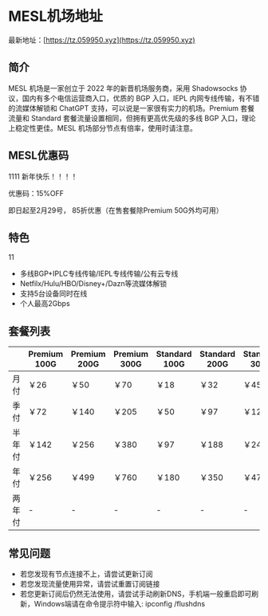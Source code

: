 # MESL机场地址

最新地址：[https://tz.059950.xyz](https://tz.059950.xyz)

## 简介

MESL 机场是一家创立于 2022 年的新晋机场服务商，采用 Shadowsocks 协议，国内有多个电信运营商入口，优质的 BGP 入口，IEPL 内网专线传输，有不错的流媒体解锁和 ChatGPT 支持，可以说是一家很有实力的机场。Premium 套餐流量和 Standard 套餐流量设置相同，但拥有更高优先级的多线 BGP 入口，理论上稳定性更佳。MESL 机场部分节点有倍率，使用时请注意。

## MESL优惠码
1111
新年快乐！！！！

优惠码：15%OFF

即日起至2月29号， 85折优惠（在售套餐除Premium 50G外均可用）

## 特色
11
* 多线BGP+IPLC专线传输/IEPL专线传输/公有云专线
* Netfilx/Hulu/HBO/Disney+/Dazn等流媒体解锁
* 支持5台设备同时在线
* 个人最高2Gbps

## 套餐列表

||Premium 100G|Premium 200G|Premium 300G|Standard 100G|Standard 200G|Standard 300G|META 200G|META 350G|META 650G|
|----|----|----|----|----|----|----|----|----|----|
|月付|￥26|￥50|￥70|￥18|￥32|￥45|￥75|￥125|￥185|
|季付|￥72|￥140|￥205|￥50|￥97|￥128|￥215|￥365|￥520|
|半年付|￥142|￥256|￥380|￥97|￥188|￥240|￥420|￥700|￥999|
|年付|￥256|￥499|￥760|￥180|￥350|￥470|￥799|￥1300|￥1899|
|两年付|-|-|-|-|-|-|￥1499|￥2499|￥3600|

## 常见问题

* 若您发现有节点连接不上，请尝试更新订阅
* 若您发现流量使用异常，请尝试重置订阅链接
* 若您更新订阅后仍然无法使用，请尝试手动刷新DNS，手机端一般重启即可刷新，Windows端请在命令提示符中输入: ipconfig /flushdns
